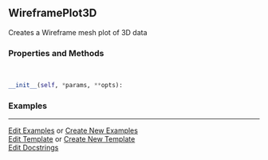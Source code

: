 ## <a id="McUtils.Plots.Plots.WireframePlot3D">WireframePlot3D</a>
Creates a Wireframe mesh plot of 3D data

### Properties and Methods
<a id="McUtils.Plots.Plots.WireframePlot3D.__init__" class="docs-object-method">&nbsp;</a>
```python
__init__(self, *params, **opts): 
```

### Examples


___

[Edit Examples](https://github.com/McCoyGroup/References/edit/gh-pages/Documentation/examples/McUtils/Plots/Plots/WireframePlot3D.md) or 
[Create New Examples](https://github.com/McCoyGroup/References/new/gh-pages/?filename=Documentation/examples/McUtils/Plots/Plots/WireframePlot3D.md) <br/>
[Edit Template](https://github.com/McCoyGroup/References/edit/gh-pages/Documentation/templates/McUtils/Plots/Plots/WireframePlot3D.md) or 
[Create New Template](https://github.com/McCoyGroup/References/new/gh-pages/?filename=Documentation/templates/McUtils/Plots/Plots/WireframePlot3D.md) <br/>
[Edit Docstrings](https://github.com/McCoyGroup/McUtils/edit/master/Plots/Plots.py?message=Update%20Docs)
